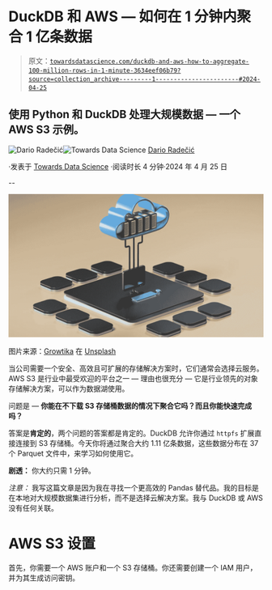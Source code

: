 # DuckDB 和 AWS — 如何在 1 分钟内聚合 1 亿条数据

> 原文：[`towardsdatascience.com/duckdb-and-aws-how-to-aggregate-100-million-rows-in-1-minute-3634eef06b79?source=collection_archive---------1-----------------------#2024-04-25`](https://towardsdatascience.com/duckdb-and-aws-how-to-aggregate-100-million-rows-in-1-minute-3634eef06b79?source=collection_archive---------1-----------------------#2024-04-25)

## 使用 Python 和 DuckDB 处理大规模数据 — 一个 AWS S3 示例。

[](https://medium.com/@radecicdario?source=post_page---byline--3634eef06b79--------------------------------)![Dario Radečić](https://medium.com/@radecicdario?source=post_page---byline--3634eef06b79--------------------------------)[](https://towardsdatascience.com/?source=post_page---byline--3634eef06b79--------------------------------)![Towards Data Science](https://towardsdatascience.com/?source=post_page---byline--3634eef06b79--------------------------------) [Dario Radečić](https://medium.com/@radecicdario?source=post_page---byline--3634eef06b79--------------------------------)

·发表于 [Towards Data Science](https://towardsdatascience.com/?source=post_page---byline--3634eef06b79--------------------------------) ·阅读时长 4 分钟·2024 年 4 月 25 日

--

![](img/4a7174c3f10ec72b94d874017fabb6bb.png)

图片来源：[Growtika](https://unsplash.com/@growtika?utm_source=medium&utm_medium=referral) 在 [Unsplash](https://unsplash.com/?utm_source=medium&utm_medium=referral)

当公司需要一个安全、高效且可扩展的存储解决方案时，它们通常会选择云服务。AWS S3 是行业中最受欢迎的平台之一 — 理由也很充分 — 它是行业领先的对象存储解决方案，可以作为数据湖使用。

问题是 — **你能在不下载 S3 存储桶数据的情况下聚合它吗？而且你能快速完成吗？**

答案是**肯定的**，两个问题的答案都是肯定的。DuckDB 允许你通过 `httpfs` 扩展直接连接到 S3 存储桶。今天你将通过聚合大约 1.11 亿条数据，这些数据分布在 37 个 Parquet 文件中，来学习如何使用它。

**剧透：** 你大约只需 1 分钟。

*注意：* 我写这篇文章是因为我在寻找一个更高效的 Pandas 替代品。我的目标是在本地对大规模数据集进行分析，而不是选择云解决方案。我与 DuckDB 或 AWS 没有任何关联。

# AWS S3 设置

首先，你需要一个 AWS 账户和一个 S3 存储桶。你还需要创建一个 IAM 用户，并为其生成访问密钥。
